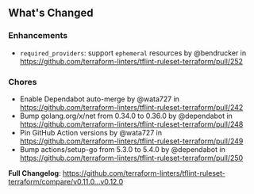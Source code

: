 ## What's Changed

### Enhancements
* `required_providers`: support `ephemeral` resources by @bendrucker in https://github.com/terraform-linters/tflint-ruleset-terraform/pull/252

### Chores
* Enable Dependabot auto-merge by @wata727 in https://github.com/terraform-linters/tflint-ruleset-terraform/pull/242
* Bump golang.org/x/net from 0.34.0 to 0.36.0 by @dependabot in https://github.com/terraform-linters/tflint-ruleset-terraform/pull/248
* Pin GitHub Action versions by @wata727 in https://github.com/terraform-linters/tflint-ruleset-terraform/pull/249
* Bump actions/setup-go from 5.3.0 to 5.4.0 by @dependabot in https://github.com/terraform-linters/tflint-ruleset-terraform/pull/250


**Full Changelog**: https://github.com/terraform-linters/tflint-ruleset-terraform/compare/v0.11.0...v0.12.0
